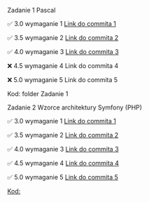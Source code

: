 Zadanie 1 Pascal

✅ 3.0 wymaganie 1 [Link do commita 1](https://github.com/Pgutyj/ProjektowanieObiektowe25/tree/5e17c9945c39b34888c4214b575e9d6b4504f162)

✅ 3.5 wymaganie 2 [Link do commita 2](https://github.com/Pgutyj/ProjektowanieObiektowe25/tree/5e17c9945c39b34888c4214b575e9d6b4504f162)

✅ 4.0 wymaganie 3 [Link do commita 3](https://github.com/Pgutyj/ProjektowanieObiektowe25/tree/5e17c9945c39b34888c4214b575e9d6b4504f162)

❌ 4.5 wymaganie 4 Link do commita 4

❌ 5.0 wymaganie 5 Link do commita 5

Kod: folder Zadanie 1

Zadanie 2 Wzorce architektury
Symfony (PHP)

✅ 3.0 wymaganie 1 [Link do commita 1](https://github.com/Pgutyj/ProjektowanieObiektowe25/tree/8f089f50da4556545960e53c2f77e9b40e2753be)

✅ 3.5 wymaganie 2 [Link do commita 2](https://github.com/Pgutyj/ProjektowanieObiektowe25/tree/8f089f50da4556545960e53c2f77e9b40e2753be)

✅ 4.0 wymaganie 3 [Link do commita 3](https://github.com/Pgutyj/ProjektowanieObiektowe25/tree/8f089f50da4556545960e53c2f77e9b40e2753be)

✅ 4.5 wymaganie 4 [Link do commita 4](https://github.com/Pgutyj/ProjektowanieObiektowe25/tree/8f089f50da4556545960e53c2f77e9b40e2753be)

✅ 5.0 wymaganie 5 [Link do commita 5](https://github.com/Pgutyj/ProjektowanieObiektowe25/tree/8f089f50da4556545960e53c2f77e9b40e2753be)

[Kod: ](https://github.com/Pgutyj/ProjektowanieObiektowe25/tree/8f089f50da4556545960e53c2f77e9b40e2753be/Zadanie_2/zadanie2)
